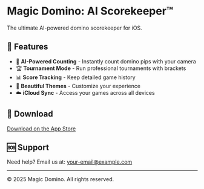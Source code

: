 # Magic Domino: AI Scorekeeper™

The ultimate AI-powered domino scorekeeper for iOS.

## 🎯 Features
- 🤖 **AI-Powered Counting** - Instantly count domino pips with your camera
- 🏆 **Tournament Mode** - Run professional tournaments with brackets
- 📊 **Score Tracking** - Keep detailed game history
- 🎨 **Beautiful Themes** - Customize your experience
- ☁️ **iCloud Sync** - Access your games across all devices

## 📱 Download

[Download on the App Store](https://apps.apple.com/app/magic-domino-ai-scorekeeper/id6738494348)

## 🆘 Support

Need help? Email us at: [your-email@example.com](mailto:your-email@example.com)

---

© 2025 Magic Domino. All rights reserved.
